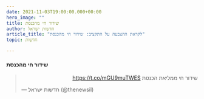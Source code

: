 ```yaml
---
date: 2021-11-03T19:00:00.000+00:00
hero_image: ""
title: שידור חי מהכנסת
author: חדשות ישראל
article_title: "לקראת ההצבעה על התקציב: שידור חי מהכנסת"
topic: חדשות

---
```

#### שידור חי מהכנסת
<blockquote class="twitter-tweet"><p lang="iw" dir="rtl">שידור חי ממליאת הכנסת <a href="https://t.co/mGU9muTWES">https://t.co/mGU9muTWES</a></p>&mdash; חדשות ישראל (@thenewsil) <a href="https://twitter.com/thenewsil/status/1455939918488870915?ref_src=twsrc%5Etfw"></a></blockquote> <script async src="https://platform.twitter.com/widgets.js" charset="utf-8"></script>

